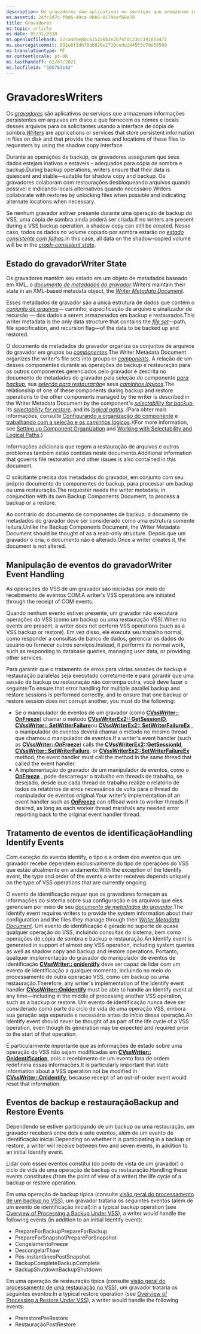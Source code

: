 ```yaml
---
description: Os gravadores são aplicativos ou serviços que armazenam informações persistentes em arquivos em disco e que fornecem os nomes e locais desses arquivos para os solicitantes usando a interface de cópia de sombra.
ms.assetid: 24fc2d7c-f8d6-49ca-9bb5-0179bef68e78
title: Gravadores
ms.topic: article
ms.date: 05/31/2018
ms.openlocfilehash: 52ca409e8dc6153a6b3e2b747dc23cc391055471
ms.sourcegitcommit: 831e8f3db78ab820e1710cede244553c70e50500
ms.translationtype: MT
ms.contentlocale: pt-BR
ms.lasthandoff: 01/07/2021
ms.locfileid: "105763142"
---
```

# <a name="writers"></a><span data-ttu-id="139ec-103">Gravadores</span><span class="sxs-lookup"><span data-stu-id="139ec-103">Writers</span></span>

<span data-ttu-id="139ec-104">Os [*gravadores*](vssgloss-w.md) são aplicativos ou serviços que armazenam informações persistentes em arquivos em disco e que fornecem os nomes e locais desses arquivos para os solicitantes usando a interface de cópia de sombra.</span><span class="sxs-lookup"><span data-stu-id="139ec-104">[*Writers*](vssgloss-w.md) are applications or services that store persistent information in files on disk and that provide the names and locations of these files to requesters by using the shadow copy interface.</span></span>

<span data-ttu-id="139ec-105">Durante as operações de backup, os gravadores asseguram que seus dados estejam inativos e estáveis – adequados para cópia de sombra e backup.</span><span class="sxs-lookup"><span data-stu-id="139ec-105">During backup operations, writers ensure that their data is quiescent and stable—suitable for shadow copy and backup.</span></span> <span data-ttu-id="139ec-106">Os gravadores colaboram com restaurações desbloqueando arquivos quando possível e indicando locais alternativos quando necessário.</span><span class="sxs-lookup"><span data-stu-id="139ec-106">Writers collaborate with restores by unlocking files when possible and indicating alternate locations when necessary.</span></span>

<span data-ttu-id="139ec-107">Se nenhum gravador estiver presente durante uma operação de backup do VSS, uma cópia de sombra ainda poderá ser criada.</span><span class="sxs-lookup"><span data-stu-id="139ec-107">If no writers are present during a VSS backup operation, a shadow copy can still be created.</span></span> <span data-ttu-id="139ec-108">Nesse caso, todos os dados no volume copiado por sombra estarão no [*estado consistente com falhas*](vssgloss-c.md).</span><span class="sxs-lookup"><span data-stu-id="139ec-108">In this case, all data on the shadow-copied volume will be in the [*crash-consistent state*](vssgloss-c.md).</span></span>

## <a name="writer-state"></a><span data-ttu-id="139ec-109">Estado do gravador</span><span class="sxs-lookup"><span data-stu-id="139ec-109">Writer State</span></span>

<span data-ttu-id="139ec-110">Os gravadores mantêm seu estado em um objeto de metadados baseado em XML, o [*documento de metadados do gravador*](vssgloss-w.md).</span><span class="sxs-lookup"><span data-stu-id="139ec-110">Writers maintain their state in an XML-based metadata object, the [*Writer Metadata Document*](vssgloss-w.md).</span></span>

<span data-ttu-id="139ec-111">Esses metadados de gravador são a única estrutura de dados que contém o [*conjunto de arquivos*](vssgloss-f.md)— caminho, especificação de arquivo e sinalizador de recursão — dos dados a serem armazenados em backup e restaurados.</span><span class="sxs-lookup"><span data-stu-id="139ec-111">This writer metadata is the only data structure that contains the [*file set*](vssgloss-f.md)—path, file specification, and recursion flag—of the data to be backed up and restored.</span></span>

<span data-ttu-id="139ec-112">O documento de metadados do gravador organiza os conjuntos de arquivos do gravador em grupos ou [*componentes*](vssgloss-c.md).</span><span class="sxs-lookup"><span data-stu-id="139ec-112">The Writer Metadata Document organizes the writer's file sets into groups or [*components*](vssgloss-c.md).</span></span> <span data-ttu-id="139ec-113">A relação de um desses componentes durante as operações de backup e restauração para os outros componentes gerenciados pelo gravador é descrita no documento de metadados do gravador pela seleção do componente [*para backup*](vssgloss-s.md), sua [*seleção para restauração*](vssgloss-s.md)e seus [*caminhos lógicos*](vssgloss-l.md).</span><span class="sxs-lookup"><span data-stu-id="139ec-113">The relationship of one of these components during backup and restore operations to the other components managed by the writer is described in the Writer Metadata Document by the component's [*selectability for backup*](vssgloss-s.md), its [*selectability for restore*](vssgloss-s.md), and its [*logical paths*](vssgloss-l.md).</span></span> <span data-ttu-id="139ec-114">(Para obter mais informações, consulte [Configurando a organização do componente](definition-of-components-by-writers.md) e [trabalhando com a seleção e os caminhos lógicos](working-with-selectability-and-logical-paths.md).)</span><span class="sxs-lookup"><span data-stu-id="139ec-114">(For more information, see [Setting up Component Organization](definition-of-components-by-writers.md) and [Working with Selectability and Logical Paths](working-with-selectability-and-logical-paths.md).)</span></span>

<span data-ttu-id="139ec-115">Informações adicionais que regem a restauração de arquivos e outros problemas também estão contidas neste documento.</span><span class="sxs-lookup"><span data-stu-id="139ec-115">Additional information that governs file restoration and other issues is also contained in this document.</span></span>

<span data-ttu-id="139ec-116">O solicitante precisa dos metadados do gravador, em conjunto com seu próprio documento de componentes de backup, para processar um backup ou uma restauração.</span><span class="sxs-lookup"><span data-stu-id="139ec-116">The requester needs the writer metadata, in conjunction with its own Backup Components Document, to process a backup or a restore.</span></span>

<span data-ttu-id="139ec-117">Ao contrário do documento de componentes de backup, o documento de metadados do gravador deve ser considerado como uma estrutura somente leitura.</span><span class="sxs-lookup"><span data-stu-id="139ec-117">Unlike the Backup Components Document, the Writer Metadata Document should be thought of as a read-only structure.</span></span> <span data-ttu-id="139ec-118">Depois que um gravador o cria, o documento não é alterado.</span><span class="sxs-lookup"><span data-stu-id="139ec-118">Once a writer creates it, the document is not altered.</span></span>

## <a name="writer-event-handling"></a><span data-ttu-id="139ec-119">Manipulação de eventos do gravador</span><span class="sxs-lookup"><span data-stu-id="139ec-119">Writer Event Handling</span></span>

<span data-ttu-id="139ec-120">As operações do VSS de um gravador são iniciadas por meio do recebimento de eventos COM.</span><span class="sxs-lookup"><span data-stu-id="139ec-120">A writer's VSS operations are initiated through the receipt of COM events.</span></span>

<span data-ttu-id="139ec-121">Quando nenhum evento estiver presente, um gravador não executará operações do VSS (como um backup ou uma restauração VSS).</span><span class="sxs-lookup"><span data-stu-id="139ec-121">When no events are present, a writer does not perform VSS operations (such as a VSS backup or restore).</span></span> <span data-ttu-id="139ec-122">Em vez disso, ele executa seu trabalho normal, como responder a consultas de banco de dados, gerenciar os dados do usuário ou fornecer outros serviços.</span><span class="sxs-lookup"><span data-stu-id="139ec-122">Instead, it performs its normal work, such as responding to database queries, managing user data, or providing other services.</span></span>

<span data-ttu-id="139ec-123">Para garantir que o tratamento de erros para várias sessões de backup e restauração paralelas seja executado corretamente e para garantir que uma sessão de backup ou restauração não corrompa outra, você deve fazer o seguinte:</span><span class="sxs-lookup"><span data-stu-id="139ec-123">To ensure that error handling for multiple parallel backup and restore sessions is performed correctly, and to ensure that one backup or restore session does not corrupt another, you must do the following:</span></span>

-   <span data-ttu-id="139ec-124">Se o manipulador de eventos de um gravador (como [**CVssWriter:: OnFreeze**](/windows/desktop/api/VsWriter/nf-vswriter-cvsswriter-onfreeze)) chamar o método [**CVssWriterEx2:: GetSessionID**](/windows/desktop/api/VsWriter/nf-vswriter-cvsswriterex2-getsessionid), [**CVssWriter:: SetWriterFailure**](/windows/desktop/api/VsWriter/nf-vswriter-cvsswriter-setwriterfailure)ou [**CVssWriterEx2:: SetWriterFailureEx**](/windows/desktop/api/VsWriter/nf-vswriter-cvsswriterex2-setwriterfailureex) , o manipulador de eventos deverá chamar o método no mesmo thread que chamou o manipulador de eventos.</span><span class="sxs-lookup"><span data-stu-id="139ec-124">If a writer's event handler (such as [**CVssWriter::OnFreeze**](/windows/desktop/api/VsWriter/nf-vswriter-cvsswriter-onfreeze)) calls the [**CVssWriterEx2::GetSessionId**](/windows/desktop/api/VsWriter/nf-vswriter-cvsswriterex2-getsessionid), [**CVssWriter::SetWriterFailure**](/windows/desktop/api/VsWriter/nf-vswriter-cvsswriter-setwriterfailure), or [**CVssWriterEx2::SetWriterFailureEx**](/windows/desktop/api/VsWriter/nf-vswriter-cvsswriterex2-setwriterfailureex) method, the event handler must call the method in the same thread that called the event handler.</span></span>
-   <span data-ttu-id="139ec-125">A implementação do gravador de um manipulador de eventos, como o [**OnFreeze**](/windows/desktop/api/VsWriter/nf-vswriter-cvsswriter-onfreeze) , pode descarregar o trabalho em threads de trabalho, se desejado, desde que cada thread de trabalho realize o relatório de todos os relatórios de erros necessários de volta para o thread do manipulador de eventos original.</span><span class="sxs-lookup"><span data-stu-id="139ec-125">Your writer’s implementation of an event handler such as [**OnFreeze**](/windows/desktop/api/VsWriter/nf-vswriter-cvsswriter-onfreeze) can offload work to worker threads if desired, as long as each worker thread marshals any needed error reporting back to the original event handler thread.</span></span>

## <a name="handling-identify-events"></a><span data-ttu-id="139ec-126">Tratamento de eventos de identificação</span><span class="sxs-lookup"><span data-stu-id="139ec-126">Handling Identify Events</span></span>

<span data-ttu-id="139ec-127">Com exceção do evento identify, o tipo e a ordem dos eventos que um gravador recebe dependem exclusivamente do tipo de operações do VSS que estão atualmente em andamento.</span><span class="sxs-lookup"><span data-stu-id="139ec-127">With the exception of the Identify event, the type and order of the events a writer receives depends uniquely on the type of VSS operations that are currently ongoing.</span></span>

<span data-ttu-id="139ec-128">O evento de identificação requer que os gravadores forneçam as informações do sistema sobre sua configuração e os arquivos que eles gerenciam por meio de seu [*documento de metadados do gravador*](vssgloss-w.md).</span><span class="sxs-lookup"><span data-stu-id="139ec-128">The Identify event requires writers to provide the system information about their configuration and the files they manage through their [*Writer Metadata Document*](vssgloss-w.md).</span></span> <span data-ttu-id="139ec-129">Um evento de identificação é gerado no suporte de quase qualquer operação do VSS, incluindo consultas do sistema, bem como operações de cópia de sombra e backup e restauração.</span><span class="sxs-lookup"><span data-stu-id="139ec-129">An Identify event is generated in support of almost any VSS operation, including system queries as well as shadow copy and backup and restore operations.</span></span> <span data-ttu-id="139ec-130">Portanto, qualquer implementação do gravador do manipulador de eventos de identificação [**CVssWriter:: onidentify**](/windows/desktop/api/VsWriter/nf-vswriter-cvsswriter-onidentify) deve ser capaz de lidar com um evento de identificação a qualquer momento, incluindo no meio do processamento de outra operação VSS, como um backup ou uma restauração.</span><span class="sxs-lookup"><span data-stu-id="139ec-130">Therefore, any writer's implementation of the Identify event handler [**CVssWriter::OnIdentify**](/windows/desktop/api/VsWriter/nf-vswriter-cvsswriter-onidentify) must be able to handle an Identify event at any time—including in the middle of processing another VSS operation, such as a backup or restore.</span></span> <span data-ttu-id="139ec-131">Um evento de identificação nunca deve ser considerado como parte do ciclo de vida de uma operação VSS, embora sua geração seja esperada e necessária antes do início dessa operação.</span><span class="sxs-lookup"><span data-stu-id="139ec-131">An Identify event should never be thought of as part of the life cycle of a VSS operation, even though its generation may be expected and required prior to the start of that operation.</span></span>

<span data-ttu-id="139ec-132">É particularmente importante que as informações de estado sobre uma operação do VSS não sejam modificadas em [**CVssWriter:: Onidentification**](/windows/desktop/api/VsWriter/nf-vswriter-cvsswriter-onidentify), pois o recebimento de um evento fora de ordem redefiniria essas informações.</span><span class="sxs-lookup"><span data-stu-id="139ec-132">It is particularly important that state information about a VSS operation not be modified in [**CVssWriter::OnIdentify**](/windows/desktop/api/VsWriter/nf-vswriter-cvsswriter-onidentify), because receipt of an out-of-order event would reset that information.</span></span>

## <a name="backup-and-restore-events"></a><span data-ttu-id="139ec-133">Eventos de backup e restauração</span><span class="sxs-lookup"><span data-stu-id="139ec-133">Backup and Restore Events</span></span>

<span data-ttu-id="139ec-134">Dependendo se estiver participando de um backup ou uma restauração, um gravador receberá entre dois e sete eventos, além de um evento de identificação inicial.</span><span class="sxs-lookup"><span data-stu-id="139ec-134">Depending on whether it is participating in a backup or restore, a writer will receive between two and seven events, in addition to an initial Identify event.</span></span>

<span data-ttu-id="139ec-135">Lidar com esses eventos constitui (do ponto de vista de um gravador) o ciclo de vida de uma operação de backup ou restauração.</span><span class="sxs-lookup"><span data-stu-id="139ec-135">Handling these events constitutes (from the point of view of a writer) the life cycle of a backup or restore operation.</span></span>

<span data-ttu-id="139ec-136">Em uma operação de backup típica (consulte [visão geral do processamento de um backup no VSS](overview-of-processing-a-backup-under-vss.md)), um gravador trataria os seguintes eventos (além de um evento de identificação inicial):</span><span class="sxs-lookup"><span data-stu-id="139ec-136">In a typical backup operation (see [Overview of Processing a Backup Under VSS](overview-of-processing-a-backup-under-vss.md)), a writer would handle the following events (in addition to an initial Identify event):</span></span>

-   <span data-ttu-id="139ec-137">PrepareForBackup</span><span class="sxs-lookup"><span data-stu-id="139ec-137">PrepareForBackup</span></span>
-   <span data-ttu-id="139ec-138">PrepareForSnapshot</span><span class="sxs-lookup"><span data-stu-id="139ec-138">PrepareForSnapshot</span></span>
-   <span data-ttu-id="139ec-139">Congelamento</span><span class="sxs-lookup"><span data-stu-id="139ec-139">Freeze</span></span>
-   <span data-ttu-id="139ec-140">Descongelar</span><span class="sxs-lookup"><span data-stu-id="139ec-140">Thaw</span></span>
-   <span data-ttu-id="139ec-141">Pós-instantâneo</span><span class="sxs-lookup"><span data-stu-id="139ec-141">PostSnapshot</span></span>
-   <span data-ttu-id="139ec-142">BackupComplete</span><span class="sxs-lookup"><span data-stu-id="139ec-142">BackupComplete</span></span>
-   <span data-ttu-id="139ec-143">BackupShutdown</span><span class="sxs-lookup"><span data-stu-id="139ec-143">BackupShutdown</span></span>

<span data-ttu-id="139ec-144">Em uma operação de restauração típica (consulte [visão geral do processamento de uma restauração no VSS](overview-of-processing-a-restore-under-vss.md)), um gravador trataria os seguintes eventos:</span><span class="sxs-lookup"><span data-stu-id="139ec-144">In a typical restore operation (see [Overview of Processing a Restore Under VSS](overview-of-processing-a-restore-under-vss.md)), a writer would handle the following events:</span></span>

-   <span data-ttu-id="139ec-145">Prerestore</span><span class="sxs-lookup"><span data-stu-id="139ec-145">PreRestore</span></span>
-   <span data-ttu-id="139ec-146">Restauração</span><span class="sxs-lookup"><span data-stu-id="139ec-146">PostRestore</span></span>

 

 



